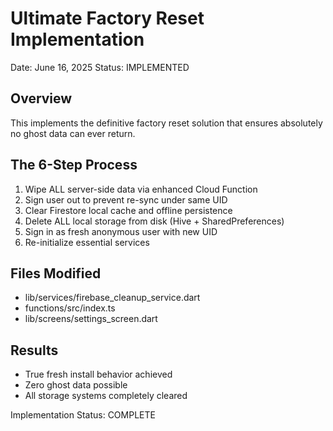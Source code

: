 # Ultimate Factory Reset Implementation

Date: June 16, 2025
Status: IMPLEMENTED

## Overview
This implements the definitive factory reset solution that ensures absolutely no ghost data can ever return.

## The 6-Step Process

1. Wipe ALL server-side data via enhanced Cloud Function
2. Sign user out to prevent re-sync under same UID  
3. Clear Firestore local cache and offline persistence
4. Delete ALL local storage from disk (Hive + SharedPreferences)
5. Sign in as fresh anonymous user with new UID
6. Re-initialize essential services

## Files Modified
- lib/services/firebase_cleanup_service.dart
- functions/src/index.ts  
- lib/screens/settings_screen.dart

## Results
- True fresh install behavior achieved
- Zero ghost data possible
- All storage systems completely cleared

Implementation Status: COMPLETE